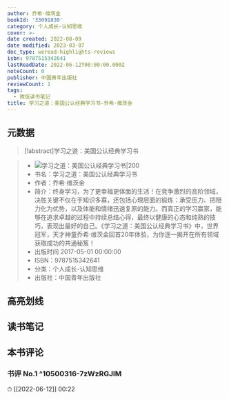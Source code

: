 ```yaml
---
author: 乔希·维茨金
bookId: '33091830'
category: 个人成长-认知思维
cover: >-
date created: 2022-08-09
date modified: 2023-03-07
doc_type: weread-highlights-reviews
isbn: 9787515342641
lastReadDate: 2022-06-12T00:00:00.000Z
noteCount: 0
publisher: 中国青年出版社
reviewCount: 1
tags:
  - 微信读书笔记
title: 学习之道：美国公认经典学习书-乔希·维茨金
---
```


## 元数据

>[!abstract]学习之道：美国公认经典学习书

> - ![学习之道：美国公认经典学习书|200](https://wfqqreader-1252317822.image.myqcloud.com/cover/830/33091830/t7_33091830.jpg)
> - 书名：学习之道：美国公认经典学习书
> - 作者：乔希·维茨金
> - 简介：终身学习，为了更幸福更体面的生活！在竞争激烈的高阶领域，决胜关键不仅在于知识多寡，还包括心理层面的锻炼：承受压力、把阻力化为优势，以及体能和情绪迅速复原的能力。而真正的学习赢家，能够在追求卓越的过程中持续总结心得，最终以健康的心态和纯熟的技巧，表现出最好的自己。《学习之道：美国公认经典学习书》中，世界冠军，天才神童乔希·维茨金回首20年体验，为你逐一揭开在所有领域获取成功的共通秘笈！
> - 出版时间 2017-05-01 00:00:00
> - ISBN：9787515342641
> - 分类：个人成长-认知思维
> - 出版社：中国青年出版社

## 高亮划线

## 读书笔记

## 本书评论

### 书评 No.1 ^10500316-7zWzRGJlM

⏱ [[2022-06-12]] 00:22
